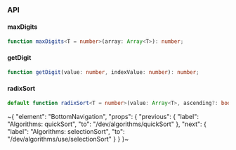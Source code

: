 

### API

#### maxDigits

```ts
function maxDigits<T = number>(array: Array<T>): number;
```

#### getDigit

```ts
function getDigit(value: number, indexValue: number): number;
```

#### radixSort

```ts
default function radixSort<T = number>(value: Array<T>, ascending?: boolean): Array<T>;
```


~{
  "element": "BottomNavigation",
  "props": {
    "previous": {
      "label": "Algorithms: quickSort",
      "to": "/dev/algorithms/quickSort"
    },
    "next": {
      "label": "Algorithms: selectionSort",
      "to": "/dev/algorithms/use/selectionSort"
    }
  }
}~
